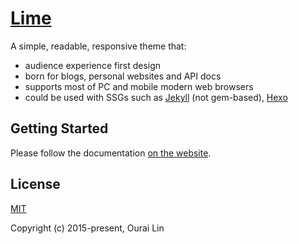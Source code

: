 # [Lime](https://ourai.github.io/lime/)

A simple, readable, responsive theme that:

- audience experience first design
- born for blogs, personal websites and API docs
- supports most of PC and mobile modern web browsers
- could be used with SSGs such as [Jekyll](src/jekyll/) (not gem-based), [Hexo](src/hexo/)

## Getting Started

Please follow the documentation [on the website](https://ourai.github.io/lime/).

## License

[MIT](https://opensource.org/licenses/MIT)

Copyright (c) 2015-present, Ourai Lin
